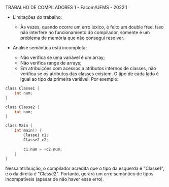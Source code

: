 TRABALHO DE COMPILADORES 1 - Facom/UFMS - 2022.1

* Limitações do trabalho:
	- Às vezes, quando ocorre um erro léxico, é feito um double free. Isso não interfere no funcionamento do compilador, somente é um problema de memória que não consegui resolver.


* Análise semântica está incompleta:
	- Não verifica se uma variável é um array;
	- Não verifica range de arrays;
	- Em atribuições com acessos a atributos internos de classes, não verifica se os atributos das classes existem. O tipo de cada lado é igual ao tipo da primeira variável. Por exemplo:

~~~c
class Classe1 {
	int num;
}

class Classe2 {
	int num;
}

class Main {
	int main() {
		Classe1 c1;
		Classe2 c2;
		
		c1.num = +c2.num;
	}
}
~~~

Nessa atribuição, o compilador acredita que o tipo da esquerda é "Classe1", e o da direita é "Classe2". Portanto, gerará um erro semântico de tipos incompatíveis (apesar de não haver esse erro).
